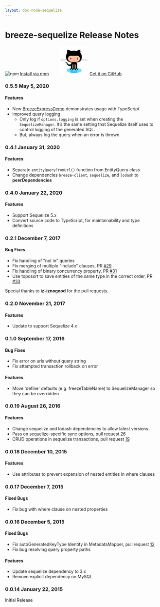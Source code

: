 ```yaml
---
layout: doc-node-sequelize
---
```

# breeze-sequelize Release Notes

<img src="https://cldup.com/Rg6WLgqccB.svg" title="npm" width="78px"/> [Install via npm](https://www.npmjs.com/package/breeze-sequelize) <img src="/images/logos/github-logo.png" title="github" style="margin-left:30px"/> [Get it on GitHub](https://github.com/Breeze/breeze.server.node)

### <a name="0055"></a>0.5.5 <span class="doc-date">May 5, 2020</span>

#### Features
 - New [BreezeExpressDemo](https://github.com/Breeze/breeze.server.node/tree/master/breeze-sequelize/test/BreezeExpressDemo) demonstrates usage with TypeScript
 - Improved query logging
    -	Only log if `options.logging` is set when creating the `SequelizeManager`.  It’s the same setting that Sequelize itself uses to control logging of the generated SQL.
    -	But, always log the query when an error is thrown.

### <a name="0041"></a>0.4.1 <span class="doc-date">January 31, 2020</span>

#### Features
 - Separate `entityQueryFromUrl()` function from EntityQuery class
 - Change dependencies `breeze-client`, `sequelize`, and `lodash` to **peerDependencies**

### <a name="0040"></a>0.4.0 <span class="doc-date">January 22, 2020</span>

#### Features
 - Support Sequelize 5.x
 - Convert source code to TypeScript, for maintainability and type definitions

### <a name="0021"></a>0.2.1 <span class="doc-date">December 7, 2017</span>

#### Bug Fixes

 - Fix handling of "not in" queries
 - Fix merging of multiple "include" clauses, PR [#29](https://github.com/Breeze/breeze.server.node/pull/29)
 - Fix handling of binary concurrency property, PR [#31](https://github.com/Breeze/breeze.server.node/pull/31)
 - Use toposort to save entities of the same type in the correct order, PR [#33](https://github.com/Breeze/breeze.server.node/pull/33)

Special thanks to **iz-iznogood** for the pull requests.

### <a name="0020"></a>0.2.0 <span class="doc-date">November 21, 2017</span>

#### Features
 - Update to support Sequelize 4.x

### <a name="0010"></a>0.1.0 <span class="doc-date">September 17, 2016</span>

#### Bug Fixes
 - Fix error on urls without query string
 - Fix attempted transaction rollback on error

#### Features
 - Move 'define' defaults (e.g. freezeTableName) to SequelizeManager so they can be overridden

### <a name="0019"></a>0.0.19 <span class="doc-date">August 26, 2016</span>

#### Features
 - Change sequelize and lodash dependencies to allow latest versions.
 - Pass on sequelize-specific sync options, pull request [26](https://github.com/Breeze/breeze.server.node/pull/26)
 - CRUD operations in sequelize transactions, pull request [19](https://github.com/Breeze/breeze.server.node/pull/19) 

### <a name="0018"></a>0.0.18 <span class="doc-date">December 10, 2015</span>

#### Features
 - Use attributes to prevent expansion of nested entities in where clauses

### <a name="0017"></a>0.0.17 <span class="doc-date">December 7, 2015</span>

#### Fixed Bugs
 - Fix bug with where clause on nested properties

### <a name="0016"></a>0.0.16 <span class="doc-date">December 5, 2015</span>

#### Fixed Bugs
 - Fix autoGeneratedKeyType Identity in MetadataMapper, pull request [12](https://github.com/Breeze/breeze.server.node/pull/12)
 - Fix bug resolving query property paths 

#### Features
 - Update sequelize dependency to 3.x
 - Remove explicit dependency on MySQL

### <a name="0014"></a>0.0.14 <span class="doc-date">January 22, 2015</span>

Initial Release
